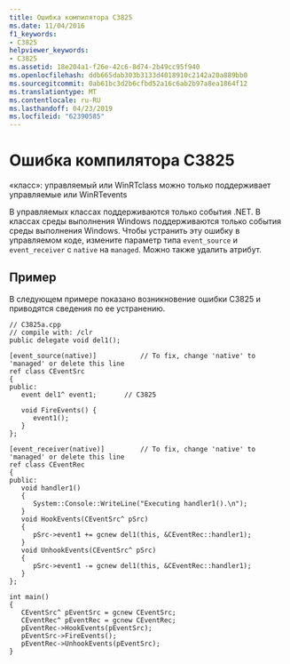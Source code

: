 ```yaml
---
title: Ошибка компилятора C3825
ms.date: 11/04/2016
f1_keywords:
- C3825
helpviewer_keywords:
- C3825
ms.assetid: 18e204a1-f26e-42c6-8d74-2b49cc95f940
ms.openlocfilehash: ddb665dab303b3133d4018910c2142a20a889bb0
ms.sourcegitcommit: 0ab61bc3d2b6cfbd52a16c6ab2b97a8ea1864f12
ms.translationtype: MT
ms.contentlocale: ru-RU
ms.lasthandoff: 04/23/2019
ms.locfileid: "62390585"
---
```

# <a name="compiler-error-c3825"></a>Ошибка компилятора C3825

«класс»: управляемый или WinRTclass можно только поддерживает управляемые или WinRTevents

В управляемых классах поддерживаются только события .NET. В классах среды выполнения Windows поддерживаются только события среды выполнения Windows. Чтобы устранить эту ошибку в управляемом коде, измените параметр типа `event_source` и `event_receiver` с `native` на `managed`. Можно также удалить атрибут.

## <a name="example"></a>Пример

В следующем примере показано возникновение ошибки C3825 и приводятся сведения по ее устранению.

```
// C3825a.cpp
// compile with: /clr
public delegate void del1();

[event_source(native)]           // To fix, change 'native' to 'managed' or delete this line
ref class CEventSrc
{
public:
   event del1^ event1;       // C3825

   void FireEvents() {
      event1();
   }
};

[event_receiver(native)]         // To fix, change 'native' to 'managed' or delete this line
ref class CEventRec
{
public:
   void handler1()
   {
      System::Console::WriteLine("Executing handler1().\n");
   }
   void HookEvents(CEventSrc^ pSrc)
   {
      pSrc->event1 += gcnew del1(this, &CEventRec::handler1);
   }
   void UnhookEvents(CEventSrc^ pSrc)
   {
      pSrc->event1 -= gcnew del1(this, &CEventRec::handler1);
   }
};

int main()
{
   CEventSrc^ pEventSrc = gcnew CEventSrc;
   CEventRec^ pEventRec = gcnew CEventRec;
   pEventRec->HookEvents(pEventSrc);
   pEventSrc->FireEvents();
   pEventRec->UnhookEvents(pEventSrc);
}
```